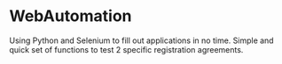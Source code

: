 # WebAutomation
Using Python and Selenium to fill out applications in no time. Simple and quick set of functions to test 2 specific registration agreements.

